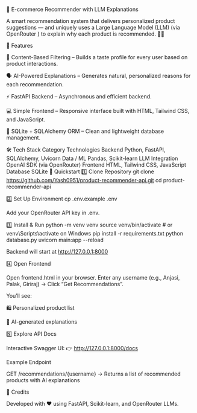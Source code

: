 🤖 E-commerce Recommender with LLM Explanations

A smart recommendation system that delivers personalized product suggestions — and uniquely uses a Large Language Model (LLM) (via OpenRouter
) to explain why each product is recommended. 💬✨

🌟 Features

🧠 Content-Based Filtering – Builds a taste profile for every user based on product interactions.

🗣️ AI-Powered Explanations – Generates natural, personalized reasons for each recommendation.

⚡ FastAPI Backend – Asynchronous and efficient backend.

💻 Simple Frontend – Responsive interface built with HTML, Tailwind CSS, and JavaScript.

🧱 SQLite + SQLAlchemy ORM – Clean and lightweight database management.

🛠️ Tech Stack
Category	Technologies
Backend	Python, FastAPI, SQLAlchemy, Uvicorn
Data / ML	Pandas, Scikit-learn
LLM Integration	OpenAI SDK (via OpenRouter)
Frontend	HTML, Tailwind CSS, JavaScript
Database	SQLite
🚀 Quickstart
1️⃣ Clone Repository
git clone https://github.com/Yash0951/product-recommender-api.git
cd product-recommender-api

2️⃣ Set Up Environment
cp .env.example .env


Add your OpenRouter API key in .env.

3️⃣ Install & Run
python -m venv venv
source venv/bin/activate      # or venv\Scripts\activate on Windows
pip install -r requirements.txt
python database.py
uvicorn main:app --reload


Backend will start at http://127.0.0.1:8000

4️⃣ Open Frontend

Open frontend.html in your browser.
Enter any username (e.g., Anjasi, Palak, Giriraj) → Click “Get Recommendations”.

You’ll see:

🛍️ Personalized product list

💬 AI-generated explanations

5️⃣ Explore API Docs

Interactive Swagger UI:
👉 http://127.0.0.1:8000/docs

Example Endpoint

GET /recommendations/{username}
→ Returns a list of recommended products with AI explanations

🧩 Credits

Developed with ❤️ using FastAPI, Scikit-learn, and OpenRouter LLMs.
